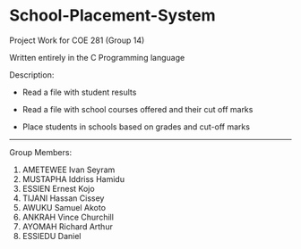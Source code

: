 # School-Placement-System
Project Work for COE 281 (Group 14)

Written entirely in the C Programming language

Description:
  
  * Read a file with student results
  
  * Read a file with school courses offered and their cut off marks
  
  * Place students in schools based on grades and cut-off marks
  
  ***
 
 Group Members:
 
 1. AMETEWEE Ivan Seyram
 2. MUSTAPHA Iddriss Hamidu
 3. ESSIEN Ernest Kojo
 4. TIJANI Hassan Cissey
 5. AWUKU Samuel Akoto
 6. ANKRAH Vince Churchill
 7. AYOMAH Richard Arthur
 8. ESSIEDU Daniel
